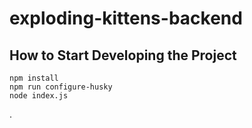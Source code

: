 # exploding-kittens-backend

## How to Start Developing the Project

```
npm install
npm run configure-husky
node index.js
```

.
